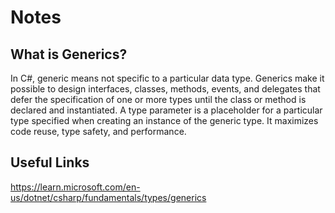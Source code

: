 # Notes

## What is Generics?
In C#, generic means not specific to a particular data type.
Generics make it possible to design interfaces, classes, methods, events, and delegates that defer the specification of one or more types until the class or method is declared and instantiated.
A type parameter is a placeholder for a particular type specified when creating an instance of the generic type.
It maximizes code reuse, type safety, and performance.

## Useful Links
https://learn.microsoft.com/en-us/dotnet/csharp/fundamentals/types/generics